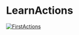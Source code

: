 # LearnActions

[![FirstActions](https://github.com/Sudh33r/LearnActions/actions/workflows/first.yml/badge.svg?branch=main)](https://github.com/Sudh33r/LearnActions/actions/workflows/first.yml)
